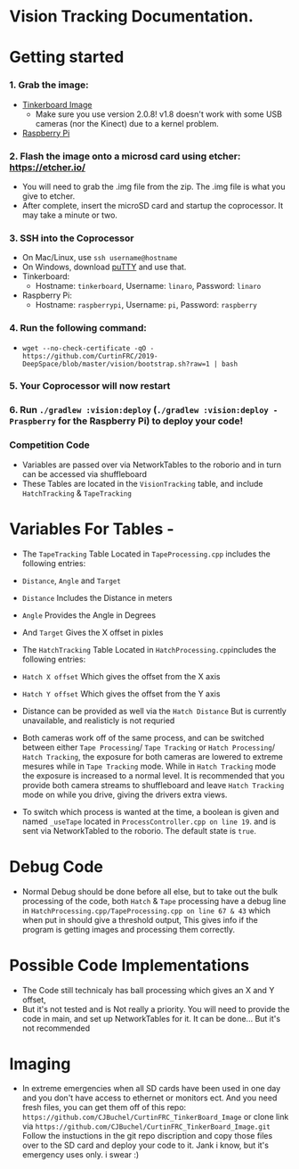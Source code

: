 Vision Tracking Documentation.
===

# Getting started
### 1. Grab the image:
  - [Tinkerboard Image](https://dlcdnets.asus.com/pub/ASUS/mb/Linux/Tinker_Board_S/20181023-tinker-board-linaro-stretch-alip-v2.0.8.img.zip)
    - Make sure you use version 2.0.8! v1.8 doesn't work with some USB cameras (nor the Kinect) due to a kernel problem.
  - [Raspberry Pi](https://downloads.raspberrypi.org/raspbian_lite_latest)
### 2. Flash the image onto a microsd card using etcher: https://etcher.io/
  - You will need to grab the .img file from the zip. The .img file is what you give to etcher.
  - After complete, insert the microSD card and startup the coprocessor. It may take a minute or two.
### 3. SSH into the Coprocessor
  - On Mac/Linux, use `ssh username@hostname`
  - On Windows, download [puTTY](https://the.earth.li/~sgtatham/putty/latest/w64/putty-64bit-0.70-installer.msi) and use that.
  - Tinkerboard:
    - Hostname: `tinkerboard`, Username: `linaro`, Password: `linaro`
  - Raspberry Pi:
    - Hostname: `raspberrypi`, Username: `pi`, Password: `raspberry`
### 4. Run the following command:
  - `wget --no-check-certificate -qO - https://github.com/CurtinFRC/2019-DeepSpace/blob/master/vision/bootstrap.sh?raw=1 | bash`
### 5. Your Coprocessor will now restart
### 6. Run `./gradlew :vision:deploy` (`./gradlew :vision:deploy -Praspberry` for the Raspberry Pi) to deploy your code!


### Competition Code ###

  - Variables are passed over via NetworkTables to the roborio and in turn can be accessed via shuffleboard
  - These Tables are located in the `VisionTracking` table, and include `HatchTracking` & `TapeTracking`

 # Variables For Tables -
  - The `TapeTracking` Table Located in `TapeProcessing.cpp` includes the following entries:
  - `Distance`, `Angle` and `Target`
  - `Distance` Includes the Distance in meters
  - `Angle` Provides the Angle in Degrees
  - And `Target` Gives the X offset in pixles

  - The `HatchTracking` Table Located in `HatchProcessing.cpp`includes the following entries:
  - `Hatch X offset` Which gives the offset from the X axis
  - `Hatch Y offset` Which gives the offset from the Y axis
  - Distance can be provided as well via the `Hatch Distance` But is currently unavailable, and realisticly is not requried

  - Both cameras work off of the same process, and can be switched between either `Tape Processing`/ `Tape Tracking` or `Hatch Processing`/ `Hatch Tracking`, the exposure for      both cameras are lowered to extreme mesures while in `Tape Tracking` mode. While in `Hatch Tracking` mode the exposure is increased to a normal level. It is recommended that    you provide both camera streams to shuffleboard and leave `Hatch Tracking` mode on while you drive, giving the drivers extra views. 
  - To switch which process is wanted at the time, a boolean is given and named `_useTape` located in `ProcessController.cpp on line 19`. and is sent via NetworkTabled to the      roborio. The default state is `true`.
  
 # Debug Code

  - Normal Debug should be done before all else, but to take out the bulk processing of the code, both `Hatch` & `Tape` processing have a debug line in                             `HatchProcessing.cpp/TapeProcessing.cpp on line 67 & 43` which when put in should give a threshold output, This gives info if the program is getting images and processing      them correctly.

 # Possible Code Implementations
 - The Code still technicaly has ball processing which gives an X and Y offset,
 - But it's not tested and is Not really a priority. You will need to provide the code in main, and set up NetworkTables for it. It can be done... But it's not recommended

 # Imaging

 - In extreme emergencies when all SD cards have been used in one day and you don't have access to ethernet or monitors ect. And you need fresh files, you can get them off of      this repo:
  `https://github.com/CJBuchel/CurtinFRC_TinkerBoard_Image`
  or clone link via
  `https://github.com/CJBuchel/CurtinFRC_TinkerBoard_Image.git`
  Follow the instuctions in the git repo discription and copy those files over to the SD card and deploy your code to it. Jank i know, but it's emergency uses only. i swear :)